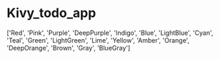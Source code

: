 # Kivy_todo_app
['Red', 'Pink', 'Purple', 'DeepPurple', 'Indigo', 'Blue', 'LightBlue', 'Cyan', 'Teal', 'Green', 'LightGreen', 'Lime', 'Yellow', 'Amber', 'Orange', 'DeepOrange', 'Brown', 'Gray', 'BlueGray']